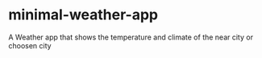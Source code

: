 # minimal-weather-app
A Weather app that shows the temperature and climate of the near city or choosen city
